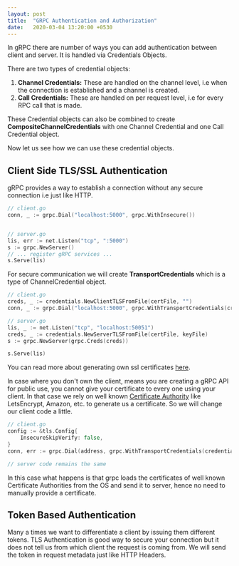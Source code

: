 ```yaml
---
layout: post
title:  "GRPC Authentication and Authorization"
date:   2020-03-04 13:20:00 +0530
---
```

In gRPC there are number of ways you can add authentication between client and server. It is handled via Credentials Objects.

There are two types of credential objects:
1. **Channel Credentials:** These are handled on the channel level, i.e when the connection is established and a channel is created.
2. **Call Credentials:** These are handled on per request level, i.e for every RPC call that is made.

These Credential objects can also be combined to create **CompositeChannelCredentials** with one Channel Credential and one Call Credential object.

Now let us see how we can use these credential objects.

## Client Side TLS/SSL Authentication
gRPC provides a way to establish a connection without any secure connection i.e just like HTTP.

```go
// client.go
conn, _ := grpc.Dial("localhost:5000", grpc.WithInsecure())


// server.go
lis, err := net.Listen("tcp", ":5000")
s := grpc.NewServer()
// ... register gRPC services ...
s.Serve(lis)
```

For secure communication we will create **TransportCredentials** which is a type of ChannelCredential object.

```go
// client.go
creds, _ := credentials.NewClientTLSFromFile(certFile, "")
conn, _ := grpc.Dial("localhost:5000", grpc.WithTransportCredentials(creds))

// server.go
lis, _ := net.Listen("tcp", "localhost:50051")
creds, _ := credentials.NewServerTLSFromFile(certFile, keyFile)
s := grpc.NewServer(grpc.Creds(creds))

s.Serve(lis)
```
You can read more about generating own ssl certificates [here](https://www.linuxjournal.com/content/understanding-public-key-infrastructure-and-x509-certificates).

In case where you don't own the client, means you are creating a gRPC API for public use, you cannot give your certificate to every one using your client. In that case we rely on well known [Certificate Authority](https://en.wikipedia.org/wiki/Certificate_authority) like LetsEncrypt, Amazon, etc. to generate us a certificate. So we will change our client code a little.

```go
// client.go
config := &tls.Config{
	InsecureSkipVerify: false,
}
conn, err := grpc.Dial(address, grpc.WithTransportCredentials(credentials.NewTLS(config)))

// server code remains the same
```
In this case what happens is that grpc loads the certificates of well known Certificate Authorities from the OS and send it to server, hence no need to manually provide a certificate.

## Token Based Authentication
Many a times we want to differentiate a client by issuing them different tokens. TLS Authentication is good way to secure your connection but it does not tell us from which client the request is coming from. We will send the token in request metadata just like HTTP Headers.

